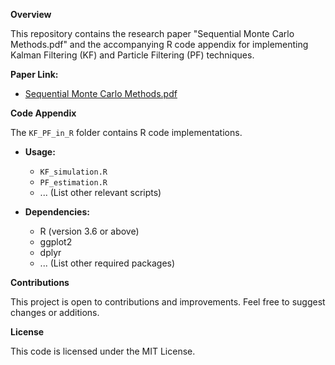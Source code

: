 **Overview**

This repository contains the research paper "Sequential Monte Carlo Methods.pdf" and the accompanying R code appendix for implementing Kalman Filtering (KF) and Particle Filtering (PF) techniques.

**Paper Link:**
* [Sequential Monte Carlo Methods.pdf](https://github.com/kerryzl77/SMC-SSM/blob/main/Sequential%20Monte%20Carlo%20Methods.pdf)

**Code Appendix**

The `KF_PF_in_R` folder contains R code implementations.

* **Usage:**
    * `KF_simulation.R`
    * `PF_estimation.R`
    * ... (List other relevant scripts)

* **Dependencies:**
    * R (version 3.6 or above)
    * ggplot2
    * dplyr
    * ... (List other required packages)


**Contributions**

This project is open to contributions and improvements. Feel free to suggest changes or additions.

**License**

This code is licensed under the MIT License. 

